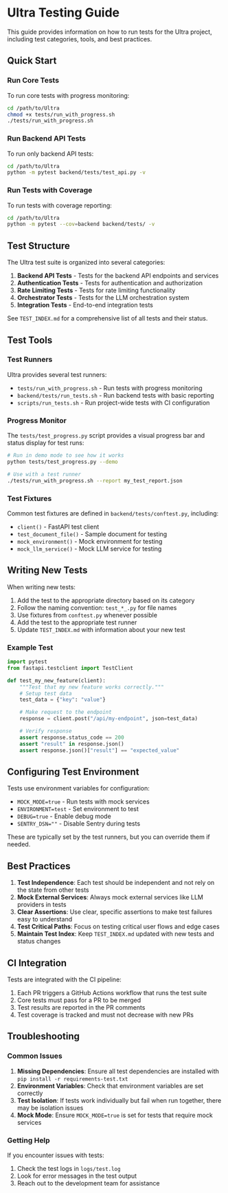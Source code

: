 # Ultra Testing Guide

This guide provides information on how to run tests for the Ultra project, including test categories, tools, and best practices.

## Quick Start

### Run Core Tests

To run core tests with progress monitoring:

```bash
cd /path/to/Ultra
chmod +x tests/run_with_progress.sh
./tests/run_with_progress.sh
```

### Run Backend API Tests

To run only backend API tests:

```bash
cd /path/to/Ultra
python -m pytest backend/tests/test_api.py -v
```

### Run Tests with Coverage

To run tests with coverage reporting:

```bash
cd /path/to/Ultra
python -m pytest --cov=backend backend/tests/ -v
```

## Test Structure

The Ultra test suite is organized into several categories:

1. **Backend API Tests** - Tests for the backend API endpoints and services
2. **Authentication Tests** - Tests for authentication and authorization
3. **Rate Limiting Tests** - Tests for rate limiting functionality
4. **Orchestrator Tests** - Tests for the LLM orchestration system
5. **Integration Tests** - End-to-end integration tests

See `TEST_INDEX.md` for a comprehensive list of all tests and their status.

## Test Tools

### Test Runners

Ultra provides several test runners:

- `tests/run_with_progress.sh` - Run tests with progress monitoring
- `backend/tests/run_tests.sh` - Run backend tests with basic reporting
- `scripts/run_tests.sh` - Run project-wide tests with CI configuration

### Progress Monitor

The `tests/test_progress.py` script provides a visual progress bar and status display for test runs:

```bash
# Run in demo mode to see how it works
python tests/test_progress.py --demo

# Use with a test runner
./tests/run_with_progress.sh --report my_test_report.json
```

### Test Fixtures

Common test fixtures are defined in `backend/tests/conftest.py`, including:

- `client()` - FastAPI test client
- `test_document_file()` - Sample document for testing
- `mock_environment()` - Mock environment for testing
- `mock_llm_service()` - Mock LLM service for testing

## Writing New Tests

When writing new tests:

1. Add the test to the appropriate directory based on its category
2. Follow the naming convention: `test_*_.py` for file names
3. Use fixtures from `conftest.py` whenever possible
4. Add the test to the appropriate test runner
5. Update `TEST_INDEX.md` with information about your new test

### Example Test

```python
import pytest
from fastapi.testclient import TestClient

def test_my_new_feature(client):
    """Test that my new feature works correctly."""
    # Setup test data
    test_data = {"key": "value"}

    # Make request to the endpoint
    response = client.post("/api/my-endpoint", json=test_data)

    # Verify response
    assert response.status_code == 200
    assert "result" in response.json()
    assert response.json()["result"] == "expected_value"
```

## Configuring Test Environment

Tests use environment variables for configuration:

- `MOCK_MODE=true` - Run tests with mock services
- `ENVIRONMENT=test` - Set environment to test
- `DEBUG=true` - Enable debug mode
- `SENTRY_DSN=""` - Disable Sentry during tests

These are typically set by the test runners, but you can override them if needed.

## Best Practices

1. **Test Independence**: Each test should be independent and not rely on the state from other tests
2. **Mock External Services**: Always mock external services like LLM providers in tests
3. **Clear Assertions**: Use clear, specific assertions to make test failures easy to understand
4. **Test Critical Paths**: Focus on testing critical user flows and edge cases
5. **Maintain Test Index**: Keep `TEST_INDEX.md` updated with new tests and status changes

## CI Integration

Tests are integrated with the CI pipeline:

1. Each PR triggers a GitHub Actions workflow that runs the test suite
2. Core tests must pass for a PR to be merged
3. Test results are reported in the PR comments
4. Test coverage is tracked and must not decrease with new PRs

## Troubleshooting

### Common Issues

1. **Missing Dependencies**: Ensure all test dependencies are installed with `pip install -r requirements-test.txt`
2. **Environment Variables**: Check that environment variables are set correctly
3. **Test Isolation**: If tests work individually but fail when run together, there may be isolation issues
4. **Mock Mode**: Ensure `MOCK_MODE=true` is set for tests that require mock services

### Getting Help

If you encounter issues with tests:

1. Check the test logs in `logs/test.log`
2. Look for error messages in the test output
3. Reach out to the development team for assistance
